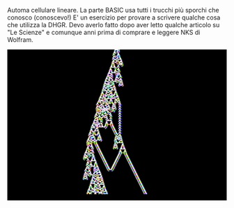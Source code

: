 Automa cellulare lineare. La parte BASIC usa tutti i trucchi più sporchi che conosco (conoscevo!)
E' un esercizio per provare a scrivere qualche cosa che utilizza la DHGR.
Devo averlo fatto dopo aver letto qualche articolo su "Le Scienze" e comunque anni prima
di comprare e leggere NKS di Wolfram.

![alt text](https://github.com/MarcoVerpelli/Sorgenti-Apple-II/blob/master/Assembly/Automa/Automa.png)
